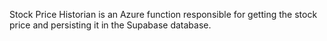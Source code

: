 Stock Price Historian is an Azure function responsible for getting the stock price and persisting it in the Supabase database.
